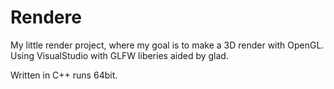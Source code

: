 # Rendere

My little render project, where my goal is to make a 3D render with OpenGL.
Using VisualStudio with GLFW liberies aided by glad.

Written in C++
runs 64bit.
